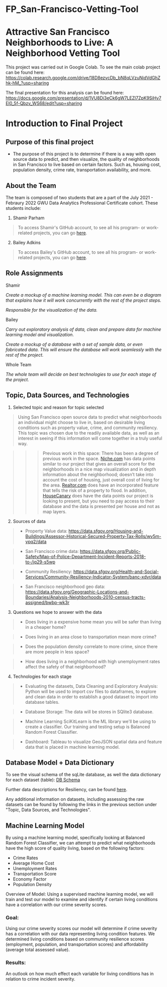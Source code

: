 # FP_San-Francisco-Vetting-Tool

# Attractive San Francisco Neighborhoods to Live: A Neighborhood Vetting Tool

This project was carried out in Google Colab. To see the main colab project can be found here: https://colab.research.google.com/drive/18D8ezvcDb_bN8qLVzuNidVdGhZhk-hM_?usp=sharing

The final presentation for this analysis can be found here: https://docs.google.com/presentation/d/1VU8Di3eCk6gW7LEZl7ZpK9SiHv7EI0_5f-Qbzv_WS68/edit?usp=sharing

# Introduction to Final Project 

## Purpose of this final project

* The purpose of this project is to determine if there is a way with open source data to predict, and then visualize, the quality of neighborhoods in San Francisco to live based on certain factors. Such as, housing cost, population density, crime rate, transportation availability, and more.

## About the Team

The team is composed of two students that are a part of the July 2021 - Febraury 2022 GWU Data Analytics Professional Certificate cohort. These students include:

1. Shamir Parham
> To access Shamir's GitHub account, to see all his program- or work-related projects, you can go [here](https://github.com/Shamirp).

2. Bailey Adkins
> To access Bailey's GitHub account, to see all his program- or work-related projects, you can go [here](https://github.com/badkins2908).

## Role Assignments

Shamir

*Create a mockup of a machine learning model. This can even be a diagram that explains how it will work concurrently with the rest of the project steps.*

*Responsible for the visualization of the data.*

Bailey

*Carry out exploratory analysis of data, clean and prepare data for machine learning model and visualization.* 

*Create a mockup of a database with a set of sample data, or even fabricated data. This will ensure the database will work seamlessly with the rest of the project.*

Whole Team

*The whole team will decide on best technologies to use for each stage of the project.*

## Topic, Data Sources, and Technologies

1. Selected topic and reason for topic selected
> Using San Francisco open source data to predict what neighborhoods an individual might choose to live in, based on desirable living conditions such as property value, crime, and community resiliency. This topic was chosen due to the readily available data, as well as an interest in seeing if this information will come together in a truly useful way.


> > > Previous work in this space: There has been a degree of previous work in the space. 
[Niche.com](https://www.niche.com/) has data points similar to our project that gives an overall score for the neighborhoods in a nice map visualization and in depth information about the neighborhood; doesn’t take into account the cost of housing, just overall cost of living for the area. [Realtor.com](https://www.npr.org/2020/08/26/905551631/major-real-estate-website-now-shows-flood-risk-should-they-all) does have an incorporated feature that tells the risk of a property to flood. In addition, [HouseCanary](https://www.housecanary.com/products/data-points/) does have the data points our project is looking to present, but you need to pay access to their database and the data is presented per house and not as map layers. 


2. Sources of data

> * Property Value data: https://data.sfgov.org/Housing-and-Buildings/Assessor-Historical-Secured-Property-Tax-Rolls/wv5m-vpq2/data

> * San Francisco crime data: https://data.sfgov.org/Public-Safety/Map-of-Police-Department-Incident-Reports-2018-to-/jq29-s5wp

> * Community Resiliency: https://data.sfgov.org/Health-and-Social-Services/Community-Resiliency-Indicator-System/banc-xdvr/data 

> * San Francisco neighborhood geo data: https://data.sfgov.org/Geographic-Locations-and-Boundaries/Analysis-Neighborhoods-2010-census-tracts-assigned/bwbp-wk3r

3. Questions we hope to answer with the data

> * Does living in a expensive home mean you will be safer than living in a cheaper home?

> * Does living in an area close to transportation mean more crime?

> * Does the population density correlate to more crime, since there are more people in less space?

> * How does living in a neighborhood with high unemployment rates affect the safety of that neighborhood?

4. Technologies for each stage

> * Evaluating the datasets, Data Cleaning and Exploratory Analysis: 
Python will be used to import csv files to dataframes, to explore and clean data in order to establish a good dataset to import into database tables.

> * Database Storage: The data will be stores in SQlite3 database.

> * Machine Learning
SciKitLearn is the ML library we'll be using to create a classifier. Our training and testing setup is Balanced Random Forest Classifier. 

> * Dashboard: 
Tableau to visualize GeoJSON spatial data and feature data that is placed in machine learning model.


## Database Model + Data Dictionary

To see the visual schema of the sqLite database, as well the data dictionary for each dataset (table): [DB Schema](https://drive.google.com/file/d/1zMCzaFGsRjlVzsnGYrUh8-SjzrpvTqhi/view?usp=sharing)

Further data descriptions for Resiliency, can be found [here](https://data.sfgov.org/api/views/banc-xdvr/files/JThIwZSDAm5AAw087Uwi2lZDUevVQqy1br38NZtJOqs?download=true&filename=SFDPH_CommunityResiliencyIndicatorMethods.pdf).

Any additional information on datasets, including assessing the raw datasets can be found by following the links in the previous section under "Topic, Data Sources, and Technologies".

## Machine Learning Model

By using a machine learning model, specifically looking at Balanced Random Forest Classifier, we can attempt to predict what neighborhoods have the high score of quality living, based on the following factors:
 - Crime Rates
- Average Home Cost
- Unemployment Rates
- Transportation Score
- Economy Factor
- Population Density

Overview of Model: Using a supervised machine learning model, we will train and test our model to examine and identify if certain living conditions have a correlation with our crime severity scores. 

### Goal: 

Using our crime severity scores our model will determine if crime severity has a correlation with our data representing living condition features. We determined living conditions based on community resilience scores (employment, population, and transportation scores) and affordability (average total assessed value).


### Results: 

An outlook on how much effect each variable for living conditions has in relation to crime incident severity.  
